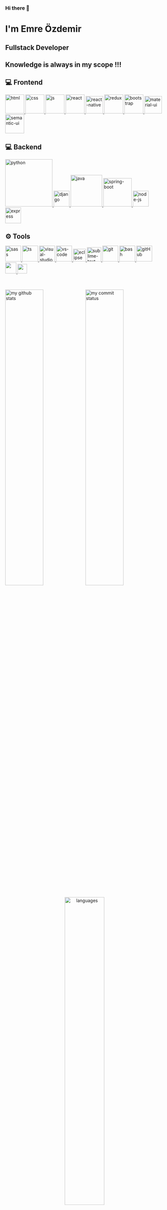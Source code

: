 ### Hi there 👋
<h1>I'm Emre Özdemir</h1>

 <h2>Fullstack Developer</h2>

 ## Knowledge is always in my scope !!! 

## 💻 Frontend

<a href="#" target="_blank"> <img src="https://image.flaticon.com/icons/png/512/888/888859.png" alt="html" height="60"/> </a>
<a href="#" target="_blank"> <img src="https://www.flaticon.com/svg/static/icons/svg/919/919826.svg" alt="css" height="60"/> </a>
<a href="#" target="_blank"> <img src="https://cdn.icon-icons.com/icons2/2108/PNG/512/javascript_icon_130900.png" alt="js" height="60"/> </a>
<a href="#" target="_blank"> <img src="https://cdn.icon-icons.com/icons2/2415/PNG/512/react_original_wordmark_logo_icon_146375.png" alt="react" width="60"/> </a>
<a href="#" target="_blank"> <img src="https://www.pngkit.com/png/detail/373-3738691_react-native-svg-transformer-allows-you-import-svg.png" alt="react-native" width="55"/> </a>
<a href="#" target="_blank"> <img src="https://upload.wikimedia.org/wikipedia/commons/4/49/Redux.png" alt="redux" height="60"/> </a>
<a href="#" target="_blank"> <img src="https://cdn.icon-icons.com/icons2/2415/PNG/512/bootstrap_plain_wordmark_logo_icon_146620.png" alt="bootstrap" height="60"/> </a>
<a href="#" target="_blank"> <img src="https://material-ui.com/static/logo_raw.svg" alt="material-ui" height="55"/> </a>
<a href="#" target="_blank"> <img src="https://react.semantic-ui.com/logo.png" alt="semantic-ui" height="60"/> </a>

## 💻 Backend

<a href="#" target="_blank"> <img src="https://www.python.org/static/img/python-logo.png" alt="python" width="150"/> </a>
<a href="#" target="_blank"> <img src="https://www.djangoproject.com/m/img/logos/django-logo-negative.png" alt="django" height="50"/> </a>
<a href="#" target="_blank"> <img src="https://cdn.icon-icons.com/icons2/2699/PNG/512/java_logo_icon_168609.png" alt="java" width="100"/> </a>
<a href="#" target="_blank"> <img src="https://miro.medium.com/max/900/1*o5FmjKTPdJTbhGE2MIjo6w.jpeg" alt="spring-boot" width="90"/> </a>
<a href="#" target="_blank"> <img src="https://cdn.icon-icons.com/icons2/2415/PNG/512/nodejs_original_logo_icon_146411.png" alt="node-js" height="50"/> </a>
<a href="#" target="_blank"> <img src="https://cdn.buttercms.com/4XpulFfySpWyYTXuaVL2" alt="express" height="50" /> </a>

## ⚙ Tools

<a href="#" target="_blank"> <img src="https://image.flaticon.com/icons/png/512/919/919831.png" alt="sass" height="50"/> </a> 
<a href="#" target="_blank"> <img src="https://www.flaticon.com/svg/static/icons/svg/919/919832.svg" alt="ts" height="50"/> </a> 
<a href="#" target="_blank"> <img src="https://img.icons8.com/color/452/visual-studio-2019.png" alt="visual-studio" height="50"/> </a> 
<a href="#" target="_blank"> <img src="https://www.pngitem.com/pimgs/m/80-800968_vscode-visual-studio-logo-png-transparent-png.png" alt="vs-code" height="50"/> </a> 
<a href="#" target="_blank"> <img src="https://github.com/xkendx/xkendx/blob/main/eclipse.png" alt="eclipse" height="40"/> </a> 
<a href="#" target="_blank"> <img src="https://cdn.icon-icons.com/icons2/1381/PNG/512/sublimetext_94866.png" alt="sublime-text" height="45"/> </a> 
<a href="#" target="_blank"> <img src="https://www.vectorlogo.zone/logos/git-scm/git-scm-icon.svg" alt="git" height="50"/> </a> 
<a href="#" target="_blank"> <img src="https://www.vectorlogo.zone/logos/gnu_bash/gnu_bash-icon.svg" alt="bash" height="50"/> </a> 
<a href="#" target="_blank"> <img src="https://image.flaticon.com/icons/png/512/179/179323.png" alt="gitHub" height="50"/> </a> 
<a href="#" target="_blank"> <img src="https://img.shields.io/badge/jira-1e90ff.svg?&style=for-the-badge&logo=jira&logoColor=white" height="35"/> </a> 
<a href="#" target="_blank"> <img src="https://upload.wikimedia.org/wikipedia/commons/thumb/b/b9/Slack_Technologies_Logo.svg/1280px-Slack_Technologies_Logo.svg.png" height="30"/> </a> 
<br>
<br>
<br>

<!-- This repository helps you to easily review the projects in my profile. 
[Click Here](https://E-Ozdemir.github.io/Index-Of-GitHub-Profile/) -->

<p align="left">
<img src="https://github-readme-stats.vercel.app/api?username=E-Ozdemir&theme=chartreuse-dark" alt="my github stats" width="49%"/>&nbsp;
<img src="https://github-readme-streak-stats.herokuapp.com/?user=E-Ozdemir&theme=chartreuse-dark" alt="my commit status" width="49%" /> </p>
<p align="center"> <img src="https://github-readme-stats.vercel.app/api/top-langs/?username=himmelkonig&theme=chartreuse-dark&layout=compact" alt="languages" width="50%" > </p>

[![](https://img.shields.io/badge/linkedin-%230077B5.svg?&style=for-the-badge&logo=linkedin&logoColor=white)](https://www.linkedin.com/in/ozdemir-emre/)
<!-- [![](https://img.shields.io/badge/medium-%2312100E.svg?&style=for-the-badge&logo=medium&logoColor=white)](https://#######.medium.com/)
[![](https://img.shields.io/badge/twitter-%231DA1F2.svg?&style=for-the-badge&logo=twitter&logoColor=white)](https://twitter.com/#######) -->

- 📫 How to reach me with email: ozzdemir.emre@gmx.de

- 🔭 I’m currently working on frontend and mobile app development (JavaScript | React )
- 🌱 I’m currently learning backend development (Node.js | MongoDB | Django)
- 👯 I’m looking to collaborate on open source projects
- 💬 Ask me about anything that you want to learn

<!-- ## Medium Articles

- [JavaScript Destructuring assignment — write less, do more](https://habibkc71.medium.com/javascript-destructuring-assignment-write-less-do-more-7046ee528470)
- [JavaScript Arrow Function Kullanımı](https://habibkc71.medium.com/javascript-arrow-function-kullan%C4%B1m%C4%B1-473856364486)
- [Javascript let, const Kullanımı](https://habibkc71.medium.com/javascript-let-const-kullan%C4%B1m%C4%B1-25bd1253d679) -->


<!--
**E-Ozdemir/E-Ozdemir** is a ✨ _special_ ✨ repository because its `README.md` (this file) appears on your GitHub profile.

Here are some ideas to get you started:

- 🔭 I’m currently working on ...
- 🌱 I’m currently learning ...
- 👯 I’m looking to collaborate on ...
- 🤔 I’m looking for help with ...
- 💬 Ask me about ...
- 📫 How to reach me: ...
- 😄 Pronouns: ...
- ⚡ Fun fact: ...
-->
